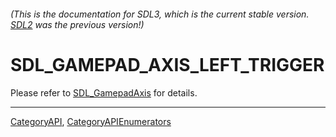 ###### (This is the documentation for SDL3, which is the current stable version. [SDL2](https://wiki.libsdl.org/SDL2/) was the previous version!)
# SDL_GAMEPAD_AXIS_LEFT_TRIGGER

Please refer to [SDL_GamepadAxis](SDL_GamepadAxis) for details.

----
[CategoryAPI](CategoryAPI), [CategoryAPIEnumerators](CategoryAPIEnumerators)

